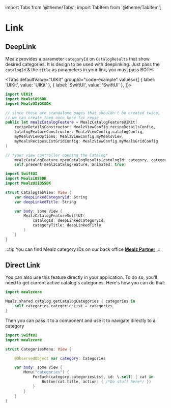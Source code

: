 import Tabs from '@theme/Tabs';
import TabItem from '@theme/TabItem';

# Link

## DeepLink
Mealz provides a parameter `categoryId` on `CatalogResults` that show desired categories.
It is design to be used with deeplinking.
Just pass the `catalogId` & the `title` as parameters in your link, you must pass BOTH:

<Tabs
defaultValue="UIKit"
groupId="code-example"
values={[
{ label: 'UIKit', value: 'UIKit' },
{ label: 'SwiftUI', value: 'SwiftUI' },
]}>

<TabItem value="UIKit">

```swift
import UIKit
import MealziOSSDK
import MealzUIiOSSDK

// since these are standalone pages that shouldn't be created twice,
// we can create them once here for reuse
public let mealzCatalogFeature = MealzCatalogFeatureUIKit(
    recipeDetailsConstructor: MealzViewConfig.recipeDetailsConfig,
    catalogFeatureConstructor: MealzViewConfig.catalogConfig,
    myMealsViewOptions: MealzViewConfig.myMealsView,
    myMealsRecipesListGridConfig: MealzViewConfig.myMealsGridConfig
)

// *your view controller opening the Catalog*
    mealzCatalogFeature.openCatalogResults(catalogId: category, categoryTitle: title)
    self.present(mealzCatalogFeature, animated: true)
```

</TabItem>
<TabItem value="SwiftUI">

```swift
import SwiftUI
import MealziOSSDK
import MealzUIiOSSDK

struct CatalogTabView: View {
    var deepLinkedCategoryId: String
    var deepLinkedTitle: String

    var body: some View {
        MealzCatalogFeatureSwiftUI(
            catalogId: deepLinkedCategoryId,
            categoryTitle: deepLinkedTitle
        )
    }
}
```

</TabItem>
</Tabs>

:::tip
You can find Mealz category IDs on our back office <a target="https://partners.miam.tech/" href='https://partners.miam.tech/'> **Mealz Partner**</a>
:::

## Direct Link

You can also use this feature directly in your application.
To do so, you'll need to get current active catalog's categories.
Here's how you can do that:

```swift
import mealzcore

Mealz.shared.catalog.getCatalogCategories { categories in
    self.categories.categoriesList = categories
}
```

Then you can pass it to a component and use it to navigate directly to a category

```swift
import SwiftUI
import mealzcore

struct CategoriesMenu: View {

    @ObservedObject var category: Categories

    var body: some View {
        Menu("categories") {
            ForEach(category.categoriesList, id: \.self) { cat in
                Button(cat.title, action: { /*Do stuff here*/ })
            }
        }
    }
}
```
